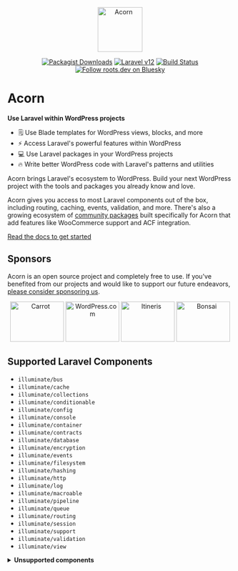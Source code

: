 <p align="center">
  <a href="https://roots.io/acorn/">
    <img alt="Acorn" src="https://cdn.roots.io/app/uploads/logo-acorn.svg" height="100">
  </a>
</p>

<p align="center">
  <a href="https://packagist.org/packages/roots/acorn"><img alt="Packagist Downloads" src="https://img.shields.io/packagist/dt/roots/acorn?label=downloads&colorB=2b3072&colorA=525ddc&style=flat-square"></a>
  <a href="https://laravel.com/docs/12.x"><img alt="Laravel v12" src="https://img.shields.io/static/v1?label=laravel&message=v12&logo=Laravel&style=flat-square&color=f9322c"></a>
  <a href="https://github.com/roots/acorn/actions/workflows/main.yml"><img alt="Build Status" src="https://img.shields.io/github/actions/workflow/status/roots/acorn/main.yml?branch=main&logo=github&label=CI&style=flat-square"></a>
  <a href="https://bsky.app/profile/roots.dev"><img alt="Follow roots.dev on Bluesky" src="https://img.shields.io/badge/follow-@roots.dev-0085ff?logo=bluesky&style=flat-square"></a>
</p>

# Acorn 

**Use Laravel within WordPress projects**

- 🗒️ Use Blade templates for WordPress views, blocks, and more
- ⚡️ Access Laravel's powerful features within WordPress
- 💻 Use Laravel packages in your WordPress projects
- 🔥 Write better WordPress code with Laravel's patterns and utilities

Acorn brings Laravel's ecosystem to WordPress. Build your next WordPress project with the tools and packages you already know and love.

Acorn gives you access to most Laravel components out of the box, including routing, caching, events, validation, and more. There's also a growing ecosystem of [community packages](https://roots.io/acorn/docs/available-packages/) built specifically for Acorn that add features like WooCommerce support and ACF integration.

[Read the docs to get started](https://roots.io/acorn/docs/installation/)

## Sponsors

Acorn is an open source project and completely free to use. If you've benefited from our projects and would like to support our future endeavors, [please consider sponsoring us](https://github.com/sponsors/roots).

<div align="center">
<a href="https://carrot.com/"><img src="https://cdn.roots.io/app/uploads/carrot.svg" alt="Carrot" width="120" height="90"></a> <a href="https://wordpress.com/"><img src="https://cdn.roots.io/app/uploads/wordpress.svg" alt="WordPress.com" width="120" height="90"></a> <a href="https://www.itineris.co.uk/"><img src="https://cdn.roots.io/app/uploads/itineris.svg" alt="Itineris" width="120" height="90"></a> <a href="https://bonsai.so/"><img src="https://cdn.roots.io/app/uploads/bonsai.svg" alt="Bonsai" width="120" height="90"></a>
</div>

## Supported Laravel Components

* `illuminate/bus`
* `illuminate/cache`
* `illuminate/collections`
* `illuminate/conditionable`
* `illuminate/config`
* `illuminate/console`
* `illuminate/container`
* `illuminate/contracts`
* `illuminate/database`
* `illuminate/encryption`
* `illuminate/events`
* `illuminate/filesystem`
* `illuminate/hashing`
* `illuminate/http`
* `illuminate/log`
* `illuminate/macroable`
* `illuminate/pipeline`
* `illuminate/queue`
* `illuminate/routing`
* `illuminate/session`
* `illuminate/support`
* `illuminate/validation`
* `illuminate/view`

<details>
  <summary><b>Unsupported components</b></summary>

  * `illuminate/auth`
  * `illuminate/broadcasting`
  * `illuminate/cookie`
  * `illuminate/mail`
  * `illuminate/notifications`
  * `illuminate/pagination` ([Available via Log1x/pagi](https://github.com/Log1x/pagi))
  * `illuminate/redis`
  * `illuminate/testing`
  * `illuminate/translation`
  
</details>
